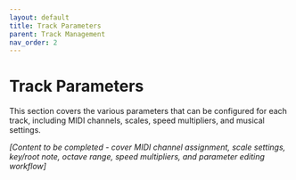 ```yaml
---
layout: default
title: Track Parameters
parent: Track Management
nav_order: 2
---
```


# Track Parameters

This section covers the various parameters that can be configured for each track, including MIDI channels, scales, speed multipliers, and musical settings.

*[Content to be completed - cover MIDI channel assignment, scale settings, key/root note, octave range, speed multipliers, and parameter editing workflow]*
